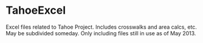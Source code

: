 # TahoeExcel
Excel files related to Tahoe Project. Includes crosswalks and area calcs, etc. May be subdivided someday. Only including files still in use as of May 2013.
